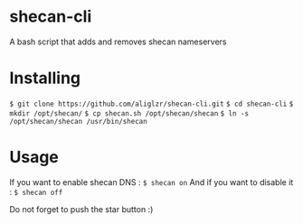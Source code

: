 # shecan-cli
A bash script that adds and removes shecan nameservers


# Installing

`$ git clone https://github.com/aliglzr/shecan-cli.git`
`$ cd shecan-cli`
`$ mkdir /opt/shecan/`
`$ cp shecan.sh /opt/shecan/shecan`
`$ ln -s /opt/shecan/shecan /usr/bin/shecan`

# Usage
If you want to enable shecan DNS :
`$ shecan on`
And if you want to disable it :
`$ shecan off`

Do not forget to push the star button :)
